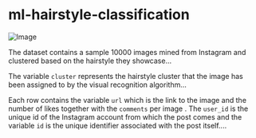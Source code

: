 # ml-hairstyle-classification
![Image](https://howng.com/wp-content/uploads/2016/10/traditional-hairstyles-e1477039899416.jpg)


The dataset contains a sample 10000 images mined from Instagram
and clustered based on the hairstyle they showcase...

The variable `cluster`  represents the hairstyle cluster that the image has been assigned to by 
the visual recognition algorithm...

Each row contains the variable `url` which is the link to the image and  the number of likes
together with the `comments` per image . The `user_id`  is the unique id of the Instagram account
from which the post comes and the variable  `id`  is the unique identifier associated with the post
itself....
